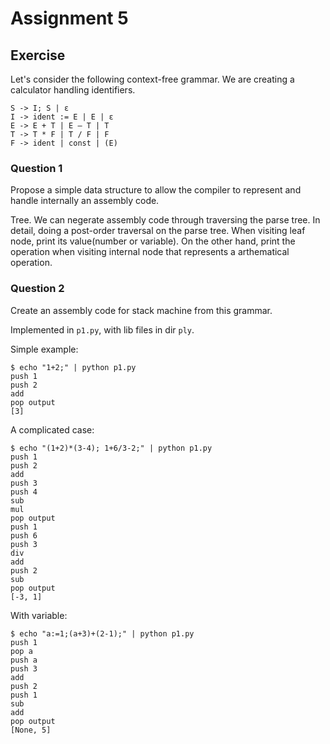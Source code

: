 
Assignment 5
============

Exercise
--------

Let's consider the following context-free grammar. We are creating a calculator handling identifiers.

```
S -> I; S | ε 
I -> ident := E | E | ε
E -> E + T | E – T | T
T -> T * F | T / F | F
F -> ident | const | (E)
```

### Question 1

Propose a simple data structure to allow the compiler to represent and handle internally an assembly code.

Tree. We can negerate assembly code through traversing the parse tree. In detail, doing a post-order traversal on the parse tree. When visiting leaf node, print its value(number or variable). On the other hand, print the operation when visiting internal node that represents a arthematical operation.

### Question 2

Create an assembly code for stack machine from this grammar.

Implemented in `p1.py`, with lib files in dir `ply`.

Simple example:

```
$ echo "1+2;" | python p1.py
push 1
push 2
add
pop output
[3]
```

A complicated case:

```
$ echo "(1+2)*(3-4); 1+6/3-2;" | python p1.py
push 1
push 2
add
push 3
push 4
sub
mul
pop output
push 1
push 6
push 3
div
add
push 2
sub
pop output
[-3, 1]
```

With variable:

```
$ echo "a:=1;(a+3)+(2-1);" | python p1.py
push 1
pop a
push a
push 3
add
push 2
push 1
sub
add
pop output
[None, 5]
```

